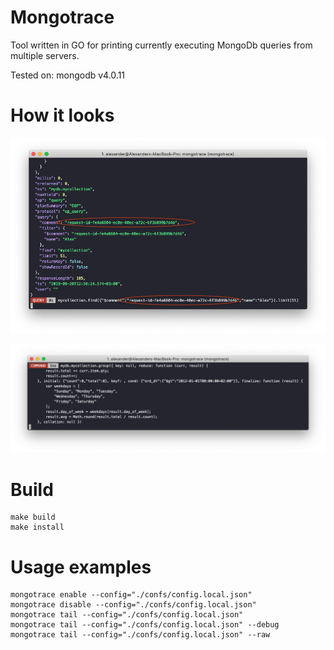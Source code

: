 # Mongotrace

Tool written in GO for printing currently executing MongoDb queries from multiple servers.

Tested on: mongodb v4.0.11

# How it looks

![Output of raw and formatted query log](docs/images/example1.png)

![Output of raw and formatted query log](docs/images/example2.png)

# Build

```shell
make build
make install
```

# Usage examples

```shell
mongotrace enable --config="./confs/config.local.json"
mongotrace disable --config="./confs/config.local.json"
mongotrace tail --config="./confs/config.local.json"
mongotrace tail --config="./confs/config.local.json" --debug
mongotrace tail --config="./confs/config.local.json" --raw
```
